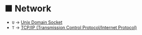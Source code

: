 # ■ Network

* `U` → [Unix Domain Socket](https://github.com/ChangYeop-Yang/Study-Network/tree/main/Unix%20Domain%20Socket)
* `T` → [TCP/IP (Transmission Control Protocol/Internet Protocol)]()
